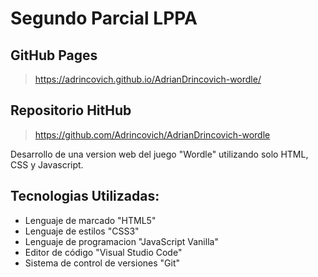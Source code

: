 # Segundo Parcial LPPA

## GitHub Pages
>https://adrincovich.github.io/AdrianDrincovich-wordle/


## Repositorio HitHub
>https://github.com/Adrincovich/AdrianDrincovich-wordle


Desarrollo de una version web del juego "Wordle" utilizando solo HTML, CSS y Javascript.


## Tecnologias Utilizadas:
* Lenguaje de marcado "HTML5"<br>
* Lenguaje de estilos "CSS3"<br>
* Lenguaje de programacion "JavaScript Vanilla"<br>
* Editor de código "Visual Studio Code"<br>
* Sistema de control de versiones "Git"<br>
